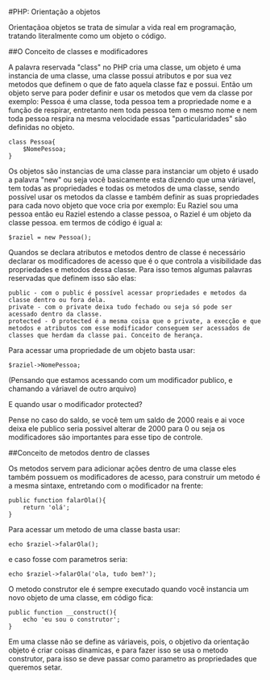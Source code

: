 #PHP: Orientação a objetos

Orientaçãoa objetos se trata de simular a vida real em programação, tratando literalmente como um objeto o código.

##O Conceito de classes e modificadores

A palavra reservada "class" no PHP cria uma classe, um objeto é uma instancia de uma classe, uma classe possui atributos e por sua vez metodos que definem o que de fato aquela classe faz e possui. Então um objeto serve para poder definir e usar os metodos que vem da classe por exemplo: Pessoa é uma classe, toda pessoa tem a propriedade nome e a função de respirar, entretanto nem toda pessoa tem o mesmo nome e nem toda pessoa respira na mesma velocidade essas "particularidades" são definidas no objeto.

	class Pessoa{
		$NomePessoa;
	}

Os objetos são instancias de uma classe para instanciar um objeto é usado a palavra "new" ou seja você basicamente esta dizendo que uma váriavel, tem todas as propriedades e todas os metodos de uma classe, sendo possível usar os metodos da classe e também definir as suas propriedades para cada novo objeto que voce cria por exemplo: Eu Raziel sou uma pessoa então eu Raziel estendo a classe pessoa, o Raziel é um objeto da classe pessoa. em termos de código é igual a:

	$raziel = new Pessoa();

Quandos se declara atributos e metodos dentro de classe é necessário declarar os modificadores de acesso que é o que controla a visibilidade das propriedades e metodos dessa classe. Para isso temos algumas palavras reservadas que definem isso são elas:

	public - com o public é possível acessar propriedades e metodos da classe dentro ou fora dela.
	private - com o private deixa tudo fechado ou seja só pode ser acessado dentro da classe.
	protected - O protected é a mesma coisa que o private, a execção e que metodos e atributos com esse modificador conseguem ser acessados de classes que herdam da classe pai. Conceito de herança.

Para acessar uma propriedade de um objeto basta usar:
	
	$raziel->NomePessoa;

(Pensando que estamos acessando com um modificador publico, e chamando a váriavel de outro arquivo)

E quando usar o modificador protected?

Pense no caso do saldo, se você tem um saldo de 2000 reais e ai voce deixa ele publico seria possivel alterar de 2000 para 0 ou seja os modificadores são importantes para esse tipo de controle.

##Conceito de metodos dentro de classes

Os metodos servem para adicionar ações dentro de uma classe eles também possuem os modificadores de acesso, para construir um metodo é a mesma sintaxe, entretando com o modificador na frente:

	public function falarOla(){
		return 'olá';
	}

Para acessar um metodo de uma classe basta usar:

	echo $raziel->falarOla();

e caso fosse com parametros seria:

	echo $raziel->falarOla('ola, tudo bem?');

O metodo construtor ele é sempre executado quando você instancia um novo objeto de uma classe, em código fica:

	public function __construct(){
		echo 'eu sou o construtor';
	}

Em uma classe não se define as váriaveis, pois, o objetivo da orientação objeto é criar coisas dinamicas, e para fazer isso se usa o metodo construtor, para isso se deve passar como parametro as propriedades que queremos setar.




